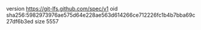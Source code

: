 version https://git-lfs.github.com/spec/v1
oid sha256:5982973976ae575d64e228ae563d614266ce712226fc1b4b7bba69c27df6b3ed
size 5557
